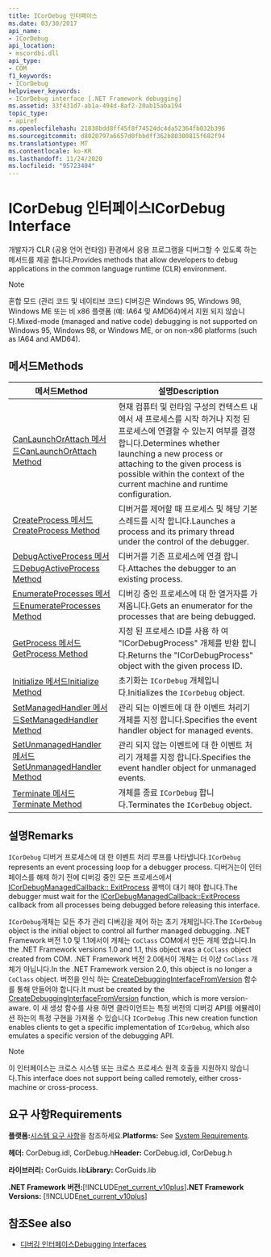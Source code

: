 ```yaml
---
title: ICorDebug 인터페이스
ms.date: 03/30/2017
api_name:
- ICorDebug
api_location:
- mscordbi.dll
api_type:
- COM
f1_keywords:
- ICorDebug
helpviewer_keywords:
- ICorDebug interface [.NET Framework debugging]
ms.assetid: 33f431d7-ab1a-494d-8af2-20ab15aba194
topic_type:
- apiref
ms.openlocfilehash: 21838bdd8ff45f8f74524dc4da52364fb032b396
ms.sourcegitcommit: d8020797a6657d0fbbdff362b80300815f682f94
ms.translationtype: MT
ms.contentlocale: ko-KR
ms.lasthandoff: 11/24/2020
ms.locfileid: "95723404"
---
```

# <a name="icordebug-interface"></a><span data-ttu-id="35f67-102">ICorDebug 인터페이스</span><span class="sxs-lookup"><span data-stu-id="35f67-102">ICorDebug Interface</span></span>

<span data-ttu-id="35f67-103">개발자가 CLR (공용 언어 런타임) 환경에서 응용 프로그램을 디버그할 수 있도록 하는 메서드를 제공 합니다.</span><span class="sxs-lookup"><span data-stu-id="35f67-103">Provides methods that allow developers to debug applications in the common language runtime (CLR) environment.</span></span>  
  
> [!NOTE]
> <span data-ttu-id="35f67-104">혼합 모드 (관리 코드 및 네이티브 코드) 디버깅은 Windows 95, Windows 98, Windows ME 또는 비 x86 플랫폼 (예: IA64 및 AMD64)에서 지원 되지 않습니다.</span><span class="sxs-lookup"><span data-stu-id="35f67-104">Mixed-mode (managed and native code) debugging is not supported on Windows 95, Windows 98, or Windows ME, or on non-x86 platforms (such as IA64 and AMD64).</span></span>  
  
## <a name="methods"></a><span data-ttu-id="35f67-105">메서드</span><span class="sxs-lookup"><span data-stu-id="35f67-105">Methods</span></span>  
  
|<span data-ttu-id="35f67-106">메서드</span><span class="sxs-lookup"><span data-stu-id="35f67-106">Method</span></span>|<span data-ttu-id="35f67-107">설명</span><span class="sxs-lookup"><span data-stu-id="35f67-107">Description</span></span>|  
|------------|-----------------|  
|[<span data-ttu-id="35f67-108">CanLaunchOrAttach 메서드</span><span class="sxs-lookup"><span data-stu-id="35f67-108">CanLaunchOrAttach Method</span></span>](icordebug-canlaunchorattach-method.md)|<span data-ttu-id="35f67-109">현재 컴퓨터 및 런타임 구성의 컨텍스트 내에서 새 프로세스를 시작 하거나 지정 된 프로세스에 연결할 수 있는지 여부를 결정 합니다.</span><span class="sxs-lookup"><span data-stu-id="35f67-109">Determines whether launching a new process or attaching to the given process is possible within the context of the current machine and runtime configuration.</span></span>|  
|[<span data-ttu-id="35f67-110">CreateProcess 메서드</span><span class="sxs-lookup"><span data-stu-id="35f67-110">CreateProcess Method</span></span>](icordebug-createprocess-method.md)|<span data-ttu-id="35f67-111">디버거를 제어할 때 프로세스 및 해당 기본 스레드를 시작 합니다.</span><span class="sxs-lookup"><span data-stu-id="35f67-111">Launches a process and its primary thread under the control of the debugger.</span></span>|  
|[<span data-ttu-id="35f67-112">DebugActiveProcess 메서드</span><span class="sxs-lookup"><span data-stu-id="35f67-112">DebugActiveProcess Method</span></span>](icordebug-debugactiveprocess-method.md)|<span data-ttu-id="35f67-113">디버거를 기존 프로세스에 연결 합니다.</span><span class="sxs-lookup"><span data-stu-id="35f67-113">Attaches the debugger to an existing process.</span></span>|  
|[<span data-ttu-id="35f67-114">EnumerateProcesses 메서드</span><span class="sxs-lookup"><span data-stu-id="35f67-114">EnumerateProcesses Method</span></span>](icordebug-enumerateprocesses-method.md)|<span data-ttu-id="35f67-115">디버깅 중인 프로세스에 대 한 열거자를 가져옵니다.</span><span class="sxs-lookup"><span data-stu-id="35f67-115">Gets an enumerator for the processes that are being debugged.</span></span>|  
|[<span data-ttu-id="35f67-116">GetProcess 메서드</span><span class="sxs-lookup"><span data-stu-id="35f67-116">GetProcess Method</span></span>](icordebug-getprocess-method.md)|<span data-ttu-id="35f67-117">지정 된 프로세스 ID를 사용 하 여 "ICorDebugProcess" 개체를 반환 합니다.</span><span class="sxs-lookup"><span data-stu-id="35f67-117">Returns the "ICorDebugProcess" object with the given process ID.</span></span>|  
|[<span data-ttu-id="35f67-118">Initialize 메서드</span><span class="sxs-lookup"><span data-stu-id="35f67-118">Initialize Method</span></span>](icordebug-initialize-method.md)|<span data-ttu-id="35f67-119">초기화는 `ICorDebug` 개체입니다.</span><span class="sxs-lookup"><span data-stu-id="35f67-119">Initializes the `ICorDebug` object.</span></span>|  
|[<span data-ttu-id="35f67-120">SetManagedHandler 메서드</span><span class="sxs-lookup"><span data-stu-id="35f67-120">SetManagedHandler Method</span></span>](icordebug-setmanagedhandler-method.md)|<span data-ttu-id="35f67-121">관리 되는 이벤트에 대 한 이벤트 처리기 개체를 지정 합니다.</span><span class="sxs-lookup"><span data-stu-id="35f67-121">Specifies the event handler object for managed events.</span></span>|  
|[<span data-ttu-id="35f67-122">SetUnmanagedHandler 메서드</span><span class="sxs-lookup"><span data-stu-id="35f67-122">SetUnmanagedHandler Method</span></span>](icordebug-setunmanagedhandler-method.md)|<span data-ttu-id="35f67-123">관리 되지 않는 이벤트에 대 한 이벤트 처리기 개체를 지정 합니다.</span><span class="sxs-lookup"><span data-stu-id="35f67-123">Specifies the event handler object for unmanaged events.</span></span>|  
|[<span data-ttu-id="35f67-124">Terminate 메서드</span><span class="sxs-lookup"><span data-stu-id="35f67-124">Terminate Method</span></span>](icordebug-terminate-method.md)|<span data-ttu-id="35f67-125">개체를 종료 `ICorDebug` 합니다.</span><span class="sxs-lookup"><span data-stu-id="35f67-125">Terminates the `ICorDebug` object.</span></span>|  
  
## <a name="remarks"></a><span data-ttu-id="35f67-126">설명</span><span class="sxs-lookup"><span data-stu-id="35f67-126">Remarks</span></span>  

 <span data-ttu-id="35f67-127">`ICorDebug` 디버거 프로세스에 대 한 이벤트 처리 루프를 나타냅니다.</span><span class="sxs-lookup"><span data-stu-id="35f67-127">`ICorDebug` represents an event processing loop for a debugger process.</span></span> <span data-ttu-id="35f67-128">디버거는이 인터페이스를 해제 하기 전에 디버깅 중인 모든 프로세스에서 [ICorDebugManagedCallback:: ExitProcess](icordebugmanagedcallback-exitprocess-method.md) 콜백이 대기 해야 합니다.</span><span class="sxs-lookup"><span data-stu-id="35f67-128">The debugger must wait for the [ICorDebugManagedCallback::ExitProcess](icordebugmanagedcallback-exitprocess-method.md) callback from all processes being debugged before releasing this interface.</span></span>  
  
 <span data-ttu-id="35f67-129">`ICorDebug`개체는 모든 추가 관리 디버깅을 제어 하는 초기 개체입니다.</span><span class="sxs-lookup"><span data-stu-id="35f67-129">The `ICorDebug` object is the initial object to control all further managed debugging.</span></span> <span data-ttu-id="35f67-130">.NET Framework 버전 1.0 및 1.1에서이 개체는 `CoClass` COM에서 만든 개체 였습니다.</span><span class="sxs-lookup"><span data-stu-id="35f67-130">In the .NET Framework versions 1.0 and 1.1, this object was a `CoClass` object created from COM.</span></span> <span data-ttu-id="35f67-131">.NET Framework 버전 2.0에서이 개체는 더 이상 `CoClass` 개체가 아닙니다.</span><span class="sxs-lookup"><span data-stu-id="35f67-131">In the .NET Framework version 2.0, this object is no longer a `CoClass` object.</span></span> <span data-ttu-id="35f67-132">버전을 인식 하는 [CreateDebuggingInterfaceFromVersion](../hosting/createdebugginginterfacefromversion-function.md) 함수를 통해 만들어야 합니다.</span><span class="sxs-lookup"><span data-stu-id="35f67-132">It must be created by the [CreateDebuggingInterfaceFromVersion](../hosting/createdebugginginterfacefromversion-function.md) function, which is more version-aware.</span></span> <span data-ttu-id="35f67-133">이 새 생성 함수를 사용 하면 클라이언트는 특정 버전의 디버깅 API를 에뮬레이션 하는의 특정 구현을 가져올 수 있습니다 `ICorDebug` .</span><span class="sxs-lookup"><span data-stu-id="35f67-133">This new creation function enables clients to get a specific implementation of `ICorDebug`, which also emulates a specific version of the debugging API.</span></span>  
  
> [!NOTE]
> <span data-ttu-id="35f67-134">이 인터페이스는 크로스 시스템 또는 크로스 프로세스 원격 호출을 지원하지 않습니다.</span><span class="sxs-lookup"><span data-stu-id="35f67-134">This interface does not support being called remotely, either cross-machine or cross-process.</span></span>  
  
## <a name="requirements"></a><span data-ttu-id="35f67-135">요구 사항</span><span class="sxs-lookup"><span data-stu-id="35f67-135">Requirements</span></span>  

 <span data-ttu-id="35f67-136">**플랫폼:**[시스템 요구 사항](../../get-started/system-requirements.md)을 참조하세요.</span><span class="sxs-lookup"><span data-stu-id="35f67-136">**Platforms:** See [System Requirements](../../get-started/system-requirements.md).</span></span>  
  
 <span data-ttu-id="35f67-137">**헤더:** CorDebug.idl, CorDebug.h</span><span class="sxs-lookup"><span data-stu-id="35f67-137">**Header:** CorDebug.idl, CorDebug.h</span></span>  
  
 <span data-ttu-id="35f67-138">**라이브러리:** CorGuids.lib</span><span class="sxs-lookup"><span data-stu-id="35f67-138">**Library:** CorGuids.lib</span></span>  
  
 <span data-ttu-id="35f67-139">**.NET Framework 버전:**[!INCLUDE[net_current_v10plus](../../../../includes/net-current-v10plus-md.md)]</span><span class="sxs-lookup"><span data-stu-id="35f67-139">**.NET Framework Versions:** [!INCLUDE[net_current_v10plus](../../../../includes/net-current-v10plus-md.md)]</span></span>  
  
## <a name="see-also"></a><span data-ttu-id="35f67-140">참조</span><span class="sxs-lookup"><span data-stu-id="35f67-140">See also</span></span>

- [<span data-ttu-id="35f67-141">디버깅 인터페이스</span><span class="sxs-lookup"><span data-stu-id="35f67-141">Debugging Interfaces</span></span>](debugging-interfaces.md)
